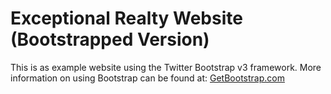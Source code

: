 # Exceptional Realty Website (Bootstrapped Version)

This is as example website using the Twitter Bootstrap v3 framework.
More information on using Bootstrap can be found at:
[GetBootstrap.com](http://getbootstrap.com)
